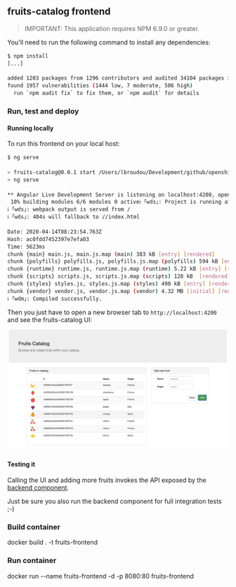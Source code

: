 ## fruits-catalog frontend

> IMPORTANT: This application requires NPM 6.9.0 or greater.

You'll need to run the following command to install any dependencies: 

```sh
$ npm install
[...]

added 1203 packages from 1296 contributors and audited 34104 packages in 218.161s
found 1957 vulnerabilities (1444 low, 7 moderate, 506 high)
  run `npm audit fix` to fix them, or `npm audit` for details
```

### Run, test and deploy

#### Running locally

To run this frontend on your local host:

```sh
$ ng serve

> fruits-catalog@0.0.1 start /Users/lbroudou/Development/github/openshift-by-example/frontend
> ng serve

** Angular Live Development Server is listening on localhost:4200, open your browser on http://localhost:4200/ **
 10% building modules 6/6 modules 0 activeℹ ｢wds｣: Project is running at http://localhost:4200/
ℹ ｢wds｣: webpack output is served from /
ℹ ｢wds｣: 404s will fallback to //index.html
                                                                                          
Date: 2020-04-14T08:23:54.763Z
Hash: ac0fdd7452397e7efa03
Time: 5623ms
chunk {main} main.js, main.js.map (main) 383 kB [entry] [rendered]
chunk {polyfills} polyfills.js, polyfills.js.map (polyfills) 594 kB [entry] [rendered]
chunk {runtime} runtime.js, runtime.js.map (runtime) 5.22 kB [entry] [rendered]
chunk {scripts} scripts.js, scripts.js.map (scripts) 128 kB  [rendered]
chunk {styles} styles.js, styles.js.map (styles) 490 kB [entry] [rendered]
chunk {vendor} vendor.js, vendor.js.map (vendor) 4.32 MB [initial] [rendered]
ℹ ｢wdm｣: Compiled successfully.
```

Then you just have to open a new browser tab to `http://localhost:4200` and see the fruits-catalog UI:

![fruits-catalog-ui](./fruits-catalog-ui.png)

#### Testing it

Calling the UI and adding more fruits invokes the API exposed by the [backend component](./backend/README.md).

Just be sure you also run the backend component for full integration tests ;-)

### Build container
docker build . -t fruits-frontend

### Run container
docker run --name fruits-frontend -d -p 8080:80 fruits-frontend
